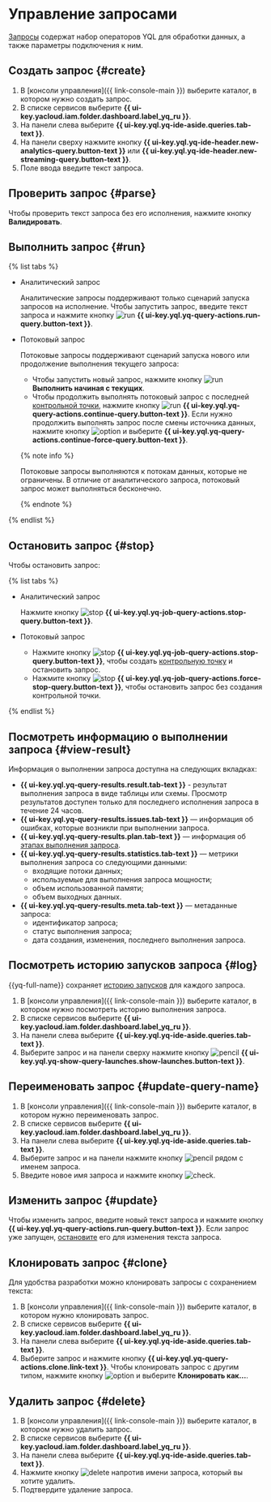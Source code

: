 # Управление запросами

[Запросы](../concepts/glossary.md#query) содержат набор операторов YQL для обработки данных, а также параметры подключения к ним.

## Создать запрос {#create}

1. В [консоли управления]({{ link-console-main }}) выберите каталог, в котором нужно создать запрос.
1. В списке сервисов выберите **{{ ui-key.yacloud.iam.folder.dashboard.label_yq_ru }}**.
1. На панели слева выберите **{{ ui-key.yql.yq-ide-aside.queries.tab-text }}**.
1. На панели сверху нажмите кнопку **{{ ui-key.yql.yq-ide-header.new-analytics-query.button-text }}** или **{{ ui-key.yql.yq-ide-header.new-streaming-query.button-text }}**.
1. Поле ввода введите текст запроса.

## Проверить запрос {#parse}

Чтобы проверить текст запроса без его исполнения, нажмите кнопку **Валидировать**.

## Выполнить запрос {#run}

{% list tabs %}

- Аналитический запрос

  Аналитические запросы поддерживают только сценарий запуска запросов на исполнение. Чтобы запустить запрос, введите текст запроса и нажмите кнопку ![run](../../_assets/console-icons/play-fill.svg) **{{ ui-key.yql.yq-query-actions.run-query.button-text }}**.

- Потоковый запрос

  Потоковые запросы поддерживают сценарий запуска нового или продолжение выполнения текущего запроса:

  * Чтобы запустить новый запрос, нажмите кнопку ![run](../../_assets/console-icons/play-fill.svg) **Выполнить начиная с текущих**.
  * Чтобы продолжить выполнять потоковый запрос с последней [контрольной точки](../concepts/glossary.md#checkpoint), нажмите кнопку ![run](../../_assets/console-icons/play-fill.svg) **{{ ui-key.yql.yq-query-actions.continue-query.button-text }}**. Если нужно продолжить выполнять запрос после смены источника данных, нажмите кнопку ![option](../../_assets/console-icons/chevron-down.svg) и выберите **{{ ui-key.yql.yq-query-actions.continue-force-query.button-text }}**.

  {% note info %}

  Потоковые запросы выполняются к потокам данных, которые не ограничены. В отличие от аналитического запроса, потоковый запрос может выполняться бесконечно.

  {% endnote %}

{% endlist %}

## Остановить запрос {#stop}

Чтобы остановить запрос:

{% list tabs %}

- Аналитический запрос

  Нажмите кнопку ![stop](../../_assets/console-icons/stop-fill.svg) **{{ ui-key.yql.yq-job-query-actions.stop-query.button-text }}**.

- Потоковый запрос

  * Нажмите кнопку ![stop](../../_assets/console-icons/stop-fill.svg) **{{ ui-key.yql.yq-job-query-actions.stop-query.button-text }}**, чтобы создать [контрольную точку](../concepts/glossary.md#checkpoint) и остановить запрос.
  * Нажмите кнопку ![stop](../../_assets/console-icons/stop-fill.svg) **{{ ui-key.yql.yq-job-query-actions.force-stop-query.button-text }}**, чтобы остановить запрос без создания контрольной точки.

{% endlist %}

## Посмотреть информацию о выполнении запроса {#view-result}

Информация о выполнении запроса доступна на следующих вкладках:

* **{{ ui-key.yql.yq-query-results.result.tab-text }}** - результат выполнения запроса в виде таблицы или схемы. Просмотр результатов доступен только для последнего исполнения запроса в течение 24 часов.
* **{{ ui-key.yql.yq-query-results.issues.tab-text }}** — информация об ошибках, которые возникли при выполнении запроса.
* **{{ ui-key.yql.yq-query-results.plan.tab-text }}** — информация об [этапах выполнения запроса](../concepts/request-processing.md).
* **{{ ui-key.yql.yq-query-results.statistics.tab-text }}** — метрики выполнения запроса со следующими данными:
  * входящие потоки данных;
  * используемые для выполнения запроса мощности;
  * объем использованной памяти;
  * объем выходных данных.
* **{{ ui-key.yql.yq-query-results.meta.tab-text }}** — метаданные запроса:
  * идентификатор запроса;
  * статус выполнения запроса;
  * дата создания, изменения, последнего выполнения запроса.

## Посмотреть историю запусков запроса {#log}

{{yq-full-name}} сохраняет [историю запусков](../concepts/glossary.md#jobs) для каждого запроса.

1. В [консоли управления]({{ link-console-main }}) выберите каталог, в котором нужно посмотреть историю выполнения запроса.
1. В списке сервисов выберите **{{ ui-key.yacloud.iam.folder.dashboard.label_yq_ru }}**.
1. На панели слева выберите **{{ ui-key.yql.yq-ide-aside.queries.tab-text }}**.
1. Выберите запрос и на панели сверху нажмите кнопку ![pencil](../../_assets/console-icons/rocket.svg) **{{ ui-key.yql.yq-show-query-launches.show-launches.button-text }}**.

## Переименовать запрос {#update-query-name}

1. В [консоли управления]({{ link-console-main }}) выберите каталог, в котором нужно переименовать запрос.
1. В списке сервисов выберите **{{ ui-key.yacloud.iam.folder.dashboard.label_yq_ru }}**.
1. На панели слева выберите **{{ ui-key.yql.yq-ide-aside.queries.tab-text }}**.
1. Выберите запрос и на панели нажмите кнопку ![pencil](../../_assets/console-icons/pencil.svg) рядом с именем запроса.
1. Введите новое имя запроса и нажмите кнопку ![check](../../_assets/console-icons/check.svg).

## Изменить запрос {#update}

Чтобы изменить запрос, введите новый текст запроса и нажмите кнопку **{{ ui-key.yql.yq-query-actions.run-query.button-text }}**. Если запрос уже запущен, [остановите](#stop) его для изменения текста запроса.

## Клонировать запрос {#clone}

Для удобства разработки можно клонировать запросы с сохранением текста:

1. В [консоли управления]({{ link-console-main }}) выберите каталог, в котором нужно клонировать запрос.
1. В списке сервисов выберите **{{ ui-key.yacloud.iam.folder.dashboard.label_yq_ru }}**.
1. На панели слева выберите **{{ ui-key.yql.yq-ide-aside.queries.tab-text }}**.
1. Выберите запрос и нажмите кнопку **{{ ui-key.yql.yq-query-actions.clone.link-text }}**. Чтобы клонировать запрос с другим типом, нажмите кнопку ![option](../../_assets/console-icons/chevron-down.svg) и выберите **Клонировать как…**.

## Удалить запрос {#delete}

1. В [консоли управления]({{ link-console-main }}) выберите каталог, в котором нужно удалить запрос.
1. В списке сервисов выберите **{{ ui-key.yacloud.iam.folder.dashboard.label_yq_ru }}**.
1. На панели слева выберите **{{ ui-key.yql.yq-ide-aside.queries.tab-text }}**.
1. Нажмите кнопку ![delete](../../_assets/console-icons/trash-bin.svg) напротив имени запроса, который вы хотите удалить.
1. Подтвердите удаление запроса.
